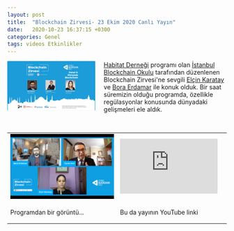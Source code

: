 ```yaml
---
layout: post
title:  "Blockchain Zirvesi- 23 Ekim 2020 Canlı Yayın"
date:   2020-10-23 16:37:15 +0300
categories: Genel
tags: videos Etkinlikler
---
```


<img align="left" src="/assets/blockchain_zirvesi_poster_1200.jpg" style="width:40%; padding-right:20px"> [Habitat Derneği](https://habitatdernegi.org) programı olan [İstanbul Blockchain Okulu](https://habitatdernegi.org/dijital-donusum/istanbul-blockchain-okulu/) tarafından düzenlenen Blockchain Zirvesi'ne sevgili [Elçin Karatay](https://twitter.com/elcin_karatay/) ve [Bora Erdamar](https://twitter.com/berdamar/) ile konuk olduk. Bir saat süremizin olduğu programda, özellikle regülasyonlar konusunda dünyadaki gelişmeleri ele aldık.


&nbsp;

<table><tr><td style="width:50%">
<img src="/assets/blockchain_zirvesi_yayin_1200.jpg">
</td>
<td style="width:50%">
<iframe width="224" height="126" src="https://youtu.be/qd6BSTaMYFA?t=8930" frameborder="0" allowfullscreen></iframe></td></tr>
<tr><td style="width:50%; vertical-align:top">
<p>
Programdan bir görüntü...  
</p></td>
<td style="width:50%; vertical-align:top">
<p>Bu da yayının YouTube linki</p>
</td></tr>
</table>

